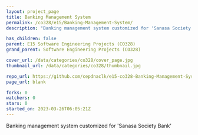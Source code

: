 ```yaml
---
layout: project_page
title: Banking Management System
permalink: /co328/e15/Banking-Management-System/
description: "Banking management system customized for 'Sanasa Society Bank'"

has_children: false
parent: E15 Software Engineering Projects (CO328)
grand_parent: Software Engineering Projects (CO328)

cover_url: /data/categories/co328/cover_page.jpg
thumbnail_url: /data/categories/co328/thumbnail.jpg

repo_url: https://github.com/cepdnaclk/e15-co328-Banking-Management-System
page_url: blank

forks: 0
watchers: 0
stars: 0
started_on: 2023-03-26T06:05:21Z
---
```

Banking management system customized for 'Sanasa Society Bank'

